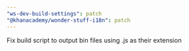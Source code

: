 ```yaml
---
"ws-dev-build-settings": patch
"@khanacademy/wonder-stuff-i18n": patch
---
```


Fix build script to output bin files using .js as their extension
